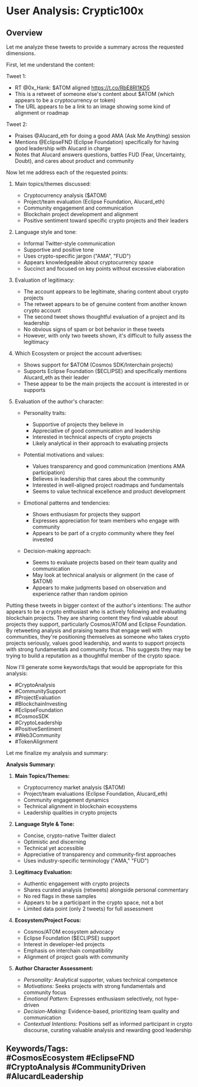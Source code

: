 # User Analysis: Cryptic100x

## Overview

<think>
Let me analyze these tweets to provide a summary across the requested dimensions.

First, let me understand the content:

Tweet 1:
- RT @0x_Hank: $ATOM aligned https://t.co/RbE8Rl1KD5
- This is a retweet of someone else's content about $ATOM (which appears to be a cryptocurrency or token)
- The URL appears to be a link to an image showing some kind of alignment or roadmap

Tweet 2:
- Praises @Alucard_eth for doing a good AMA (Ask Me Anything) session
- Mentions @EclipseFND (Eclipse Foundation) specifically for having good leadership with Alucard in charge
- Notes that Alucard answers questions, battles FUD (Fear, Uncertainty, Doubt), and cares about product and community

Now let me address each of the requested points:

1. Main topics/themes discussed:
   - Cryptocurrency analysis ($ATOM)
   - Project/team evaluation (Eclipse Foundation, Alucard_eth)
   - Community engagement and communication
   - Blockchain project development and alignment
   - Positive sentiment toward specific crypto projects and their leaders

2. Language style and tone:
   - Informal Twitter-style communication
   - Supportive and positive tone
   - Uses crypto-specific jargon ("AMA", "FUD")
   - Appears knowledgeable about cryptocurrency space
   - Succinct and focused on key points without excessive elaboration

3. Evaluation of legitimacy:
   - The account appears to be legitimate, sharing content about crypto projects
   - The retweet appears to be of genuine content from another known crypto account
   - The second tweet shows thoughtful evaluation of a project and its leadership
   - No obvious signs of spam or bot behavior in these tweets
   - However, with only two tweets shown, it's difficult to fully assess the legitimacy

4. Which Ecosystem or project the account advertises:
   - Shows support for $ATOM (Cosmos SDK/Interchain projects)
   - Supports Eclipse Foundation ($ECLIPSE) and specifically mentions Alucard_eth as their leader
   - These appear to be the main projects the account is interested in or supports

5. Evaluation of the author's character:

   - Personality traits:
     * Supportive of projects they believe in
     * Appreciative of good communication and leadership
     * Interested in technical aspects of crypto projects
     * Likely analytical in their approach to evaluating projects
   
   - Potential motivations and values:
     * Values transparency and good communication (mentions AMA participation)
     * Believes in leadership that cares about the community
     * Interested in well-aligned project roadmaps and fundamentals
     * Seems to value technical excellence and product development
   
   - Emotional patterns and tendencies:
     * Shows enthusiasm for projects they support
     * Expresses appreciation for team members who engage with community
     * Appears to be part of a crypto community where they feel invested
   
   - Decision-making approach:
     * Seems to evaluate projects based on their team quality and communication
     * May look at technical analysis or alignment (in the case of $ATOM)
     * Appears to make judgments based on observation and experience rather than random opinion

Putting these tweets in bigger context of the author's intentions:
The author appears to be a crypto enthusiast who is actively following and evaluating blockchain projects. They are sharing content they find valuable about projects they support, particularly Cosmos/ATOM and Eclipse Foundation. By retweeting analysis and praising teams that engage well with communities, they're positioning themselves as someone who takes crypto projects seriously, values good leadership, and wants to support projects with strong fundamentals and community focus. This suggests they may be trying to build a reputation as a thoughtful member of the crypto space.

Now I'll generate some keywords/tags that would be appropriate for this analysis:
- #CryptoAnalysis
- #CommunitySupport
- #ProjectEvaluation
- #BlockchainInvesting
- #EclipseFoundation
- #CosmosSDK
- #CryptoLeadership
- #PositiveSentiment
- #Web3Community
- #TokenAlignment

Let me finalize my analysis and summary:
</think>

**Analysis Summary:**

1. **Main Topics/Themes:**
   - Cryptocurrency market analysis ($ATOM)
   - Project/team evaluations (Eclipse Foundation, Alucard_eth)
   - Community engagement dynamics
   - Technical alignment in blockchain ecosystems
   - Leadership qualities in crypto projects

2. **Language Style & Tone:**
   - Concise, crypto-native Twitter dialect
   - Optimistic and discerning
   - Technical yet accessible
   - Appreciative of transparency and community-first approaches
   - Uses industry-specific terminology ("AMA," "FUD")

3. **Legitimacy Evaluation:**
   - Authentic engagement with crypto projects
   - Shares curated analysis (retweets) alongside personal commentary
   - No red flags in these samples
   - Appears to be a participant in the crypto space, not a bot
   - Limited data point (only 2 tweets) for full assessment

4. **Ecosystem/Project Focus:**
   - Cosmos/ATOM ecosystem advocacy
   - Eclipse Foundation ($ECLIPSE) support
   - Interest in developer-led projects
   - Emphasis on interchain compatibility
   - Alignment of project goals with community

5. **Author Character Assessment:**
   - *Personality:* Analytical supporter, values technical competence
   - *Motivations:* Seeks projects with strong fundamentals and community focus
   - *Emotional Pattern:* Expresses enthusiasm selectively, not hype-driven
   - *Decision-Making:* Evidence-based, prioritizing team quality and communication
   - *Contextual Intentions:* Positions self as informed participant in crypto discourse, curating valuable analysis and rewarding good leadership

**Keywords/Tags:**  
#CosmosEcosystem #EclipseFND #CryptoAnalysis #CommunityDriven #AlucardLeadership
---
